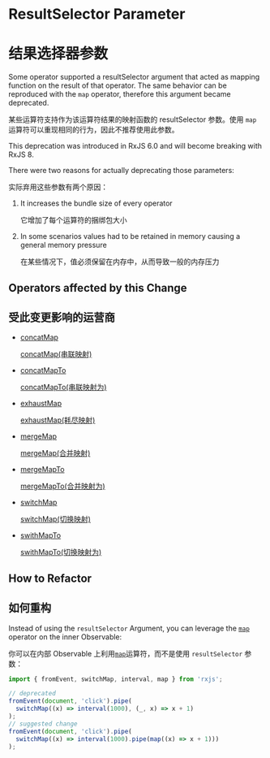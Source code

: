 # ResultSelector Parameter

# 结果选择器参数

Some operator supported a resultSelector argument that acted as mapping function on the result of that operator. The same behavior can be reproduced with the `map` operator, therefore this argument became deprecated.

某些运算符支持作为该运算符结果的映射函数的 resultSelector 参数。使用 `map` 运算符可以重现相同的行为，因此不推荐使用此参数。

<div class="alert is-important">
    <span>
        This deprecation was introduced in RxJS 6.0 and will become breaking with RxJS 8.
    </span>
</div>

There were two reasons for actually deprecating those parameters:

实际弃用这些参数有两个原因：

1. It increases the bundle size of every operator

   它增加了每个运算符的捆绑包大小

2. In some scenarios values had to be retained in memory causing a general memory pressure

   在某些情况下，值必须保留在内存中，从而导致一般的内存压力

## Operators affected by this Change

## 受此变更影响的运营商

- [concatMap](/api/operators/concatMap)

  [concatMap(串联映射)](/api/operators/concatMap)

- [concatMapTo](/api/operators/concatMapTo)

  [concatMapTo(串联映射为)](/api/operators/concatMapTo)

- [exhaustMap](/api/operators/exhaustMap)

  [exhaustMap(耗尽映射)](/api/operators/exhaustMap)

- [mergeMap](/api/operators/mergeMap)

  [mergeMap(合并映射)](/api/operators/mergeMap)

- [mergeMapTo](/api/operators/mergeMapTo)

  [mergeMapTo(合并映射为)](/api/operators/mergeMapTo)

- [switchMap](/api/operators/switchMap)

  [switchMap(切换映射)](/api/operators/switchMap)

- [swithMapTo](/api/operators/swithMapTo)

  [swithMapTo(切换映射为)](/api/operators/swithMapTo)

## How to Refactor

## 如何重构

Instead of using the `resultSelector` Argument, you can leverage the [`map`](/api/operators/map) operator on the inner Observable:

你可以在内部 Observable 上利用[`map`](/api/operators/map)运算符，而不是使用 `resultSelector` 参数：

<!-- prettier-ignore -->

```ts
import { fromEvent, switchMap, interval, map } from 'rxjs';

// deprecated
fromEvent(document, 'click').pipe(
  switchMap((x) => interval(1000), (_, x) => x + 1)
);
// suggested change
fromEvent(document, 'click').pipe(
  switchMap((x) => interval(1000).pipe(map((x) => x + 1)))
);
```
